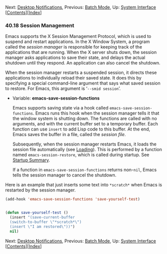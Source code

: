

Next: [Desktop Notifications](Desktop-Notifications.html), Previous: [Batch Mode](Batch-Mode.html), Up: [System Interface](System-Interface.html)   \[[Contents](index.html#SEC_Contents "Table of contents")]\[[Index](Index.html "Index")]

### 40.18 Session Management

Emacs supports the X Session Management Protocol, which is used to suspend and restart applications. In the X Window System, a program called the *session manager* is responsible for keeping track of the applications that are running. When the X server shuts down, the session manager asks applications to save their state, and delays the actual shutdown until they respond. An application can also cancel the shutdown.

When the session manager restarts a suspended session, it directs these applications to individually reload their saved state. It does this by specifying a special command-line argument that says what saved session to restore. For Emacs, this argument is ‘`--smid session`’.

*   Variable: **emacs-save-session-functions**

    Emacs supports saving state via a hook called `emacs-save-session-functions`. Emacs runs this hook when the session manager tells it that the window system is shutting down. The functions are called with no arguments, and with the current buffer set to a temporary buffer. Each function can use `insert` to add Lisp code to this buffer. At the end, Emacs saves the buffer in a file, called the *session file*.

    Subsequently, when the session manager restarts Emacs, it loads the session file automatically (see [Loading](Loading.html)). This is performed by a function named `emacs-session-restore`, which is called during startup. See [Startup Summary](Startup-Summary.html).

    If a function in `emacs-save-session-functions` returns non-`nil`, Emacs tells the session manager to cancel the shutdown.

Here is an example that just inserts some text into `*scratch*` when Emacs is restarted by the session manager.

```lisp
(add-hook 'emacs-save-session-functions 'save-yourself-test)
```

```lisp
```

```lisp
(defun save-yourself-test ()
  (insert "(save-current-buffer
  (switch-to-buffer \"*scratch*\")
  (insert \"I am restored\"))")
  nil)
```

Next: [Desktop Notifications](Desktop-Notifications.html), Previous: [Batch Mode](Batch-Mode.html), Up: [System Interface](System-Interface.html)   \[[Contents](index.html#SEC_Contents "Table of contents")]\[[Index](Index.html "Index")]
